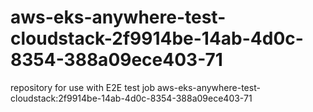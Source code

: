 # aws-eks-anywhere-test-cloudstack-2f9914be-14ab-4d0c-8354-388a09ece403-71
repository for use with E2E test job aws-eks-anywhere-test-cloudstack:2f9914be-14ab-4d0c-8354-388a09ece403-71

